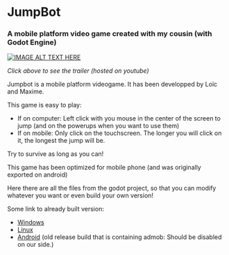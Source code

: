 # JumpBot
### A mobile platform video game created with my cousin (with Godot Engine)

[![IMAGE ALT TEXT HERE](https://img.youtube.com/vi/NGQyoEE90bU/0.jpg)](https://www.youtube.com/watch?v=NGQyoEE90bU)

*Click above to see the trailer (hosted on youtube)*

Jumpbot is a mobile platform videogame. It has been developped by Loïc and Maxime.

This game is easy to play: 
- If on computer: Left click with you mouse in the center of the screen to jump (and on the powerups when you want to use them)
- If on mobile: Only click on the touchscreen. The longer you will click on it, the longest the jump will be.

Try to survive as long as you can!

This game has been optimized for mobile phone (and was originally exported on android)

Here there are all the files from the godot project, so that you can modify whatever you want or even build your own version!

Some link to already built version:
- [Windows]()
- [Linux]()
- [Android]() (old release build that is containing admob: Should be disabled on our side.)
